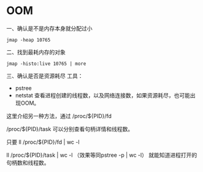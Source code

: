 # OOM
一、确认是不是内存本身就分配过小
```
jmap -heap 10765
```
二、找到最耗内存的对象
```
jmap -histo:live 10765 | more
```
三、确认是否是资源耗尽
工具：
- pstree
- netstat
查看进程创建的线程数，以及网络连接数，如果资源耗尽，也可能出现OOM。

这里介绍另一种方法，通过
/proc/${PID}/fd

/proc/${PID}/task
可以分别查看句柄详情和线程数。

只要
ll /proc/${PID}/fd | wc -l

ll /proc/${PID}/task | wc -l （效果等同pstree -p | wc -l）
就能知道进程打开的句柄数和线程数。